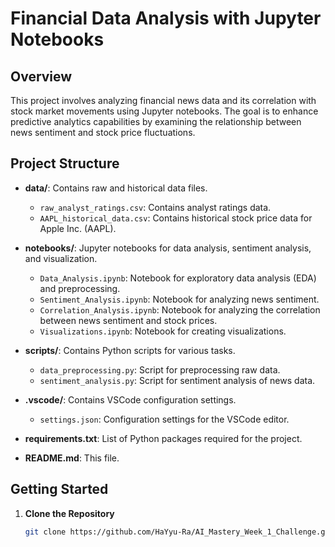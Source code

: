 # Financial Data Analysis with Jupyter Notebooks

## Overview

This project involves analyzing financial news data and its correlation with stock market movements using Jupyter notebooks. The goal is to enhance predictive analytics capabilities by examining the relationship between news sentiment and stock price fluctuations.

## Project Structure

- **data/**: Contains raw and historical data files.
  - `raw_analyst_ratings.csv`: Contains analyst ratings data.
  - `AAPL_historical_data.csv`: Contains historical stock price data for Apple Inc. (AAPL).

- **notebooks/**: Jupyter notebooks for data analysis, sentiment analysis, and visualization.
  - `Data_Analysis.ipynb`: Notebook for exploratory data analysis (EDA) and preprocessing.
  - `Sentiment_Analysis.ipynb`: Notebook for analyzing news sentiment.
  - `Correlation_Analysis.ipynb`: Notebook for analyzing the correlation between news sentiment and stock prices.
  - `Visualizations.ipynb`: Notebook for creating visualizations.

- **scripts/**: Contains Python scripts for various tasks.
  - `data_preprocessing.py`: Script for preprocessing raw data.
  - `sentiment_analysis.py`: Script for sentiment analysis of news data.

- **.vscode/**: Contains VSCode configuration settings.
  - `settings.json`: Configuration settings for the VSCode editor.

- **requirements.txt**: List of Python packages required for the project.

- **README.md**: This file.

## Getting Started

1. **Clone the Repository**

   ```bash
   git clone https://github.com/HaYyu-Ra/AI_Mastery_Week_1_Challenge.git
